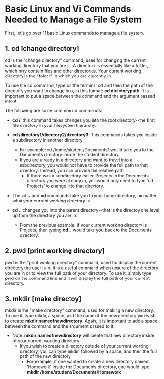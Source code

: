 # **Basic Linux and Vi Commands Needed to Manage a File System**

First, let's go over 11 basic Linux commands to manage a file system.

## **1. cd [change directory]** 

cd is the "change directory" command, used for changing the current working directory that you are in. A directory is essentially like a folder, which may contain files and other directories. Your current working directory is the "folder" in which you are currently in.

To use the cd command, type on the terminal cd and then the path of the directory you want to change into, in this format: **cd directorypath**. It is important to put a space between the command and the argument passed into it.

The following are some common cd commands:
* **cd /**: this command takes changes you into the root directory--the first file directory in your filesystem hierarchy.
* **cd /directory1/directory2/directory3**: This commands takes you inside a subdirectory in another directory.
    * For example: cd /home/student/Documents/ would take you to the Documents directory inside the student directory
    * If you are already in a directory and want to travel into a subdirectory, you would not have to provide the full path to that directory. Instead, you can provide the relative path
        * If there was a subdirectory called Projects in the Documents directory you were already in, you would only need to type 'cd Projects' to change into that directory.

* The cd ~ and **cd** commands take you to your home directory, no matter what your current working directory is.

* **cd ..** changes you into the parent directory--that is the directoy one level up from the directory you are in.
    * From the previous example, if your current working directory is Projects, then typing **cd ..** would take you back to the Documents directory.

## **2. pwd [print working directory]**

pwd is the "print working directory" command, used for display the current directory the user is in. It is a useful command when unsure of the directory you are in or to view the full path of your directory. To use it, simply type pwd on the command line and it will display the full path of your current directory.

## **3. mkdir [make directoy]**

mkdir is the "make directory" command, used for making a new directory. To use it, type mkdir, a space, and the name of the new directory you wish to create: **mkdir nameofnewdirectory**. Again, it is important to add a space between the command and the argument passed to it. 
* Note: **mkdir nameofnewdirectory** will create that new directory inside of your current working directory.
   * If you wish to create a directory outside of your current working directory, you can type mkdir, followed by a space, and then the full path of the new directory. 
       * For example, if one wanted to create a new directory named 'Homework' inside the Documents directory, one would type: **mkdir /home/student/Documents/Homework**
